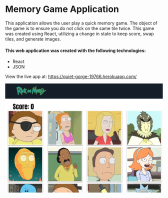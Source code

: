 # Memory Game Application
This application allows the user play a quick memory game. The object of the game is to ensure you do not click on the same tile twice. This game was created using React, utilizing a change in state to keep score, swap tiles, and generate images. 

#### This web application was created with the following technologies:
* React
* JSON

View the live app at: https://quiet-gorge-19766.herokuapp.com/

![demo](clickgame.gif)
